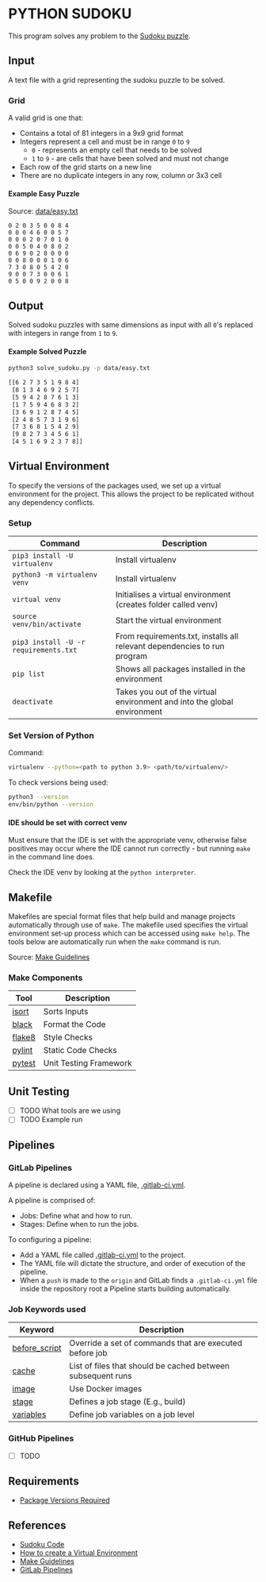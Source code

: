 # PYTHON SUDOKU

This program solves any problem to the [Sudoku puzzle](https://en.wikipedia.org/wiki/Sudoku).

## Input

A text file with a grid representing the sudoku puzzle to be solved.

### Grid

A valid grid is one that:

* Contains a total of 81 integers in a 9x9 grid format
* Integers represent a cell and must be in range `0` to `9`
    * `0` - represents an empty cell that needs to be solved
    * `1` to `9` - are cells that have been solved and must not change
* Each row of the grid starts on a new line
* There are no duplicate integers in any row, column or 3x3 cell

#### Example Easy Puzzle

Source: [data/easy.txt](data/easy.txt)

```text
0 2 0 3 5 0 0 8 4
0 0 0 4 6 0 0 5 7
0 0 0 2 0 7 0 1 0
0 0 5 0 4 0 8 0 2
0 6 9 0 2 8 0 0 0
0 0 8 0 0 0 1 0 6
7 3 0 8 0 5 4 2 0
9 0 0 7 3 0 0 6 1
0 5 0 0 9 2 0 0 8
```

## Output

Solved sudoku puzzles with same dimensions as input with all `0`'s replaced with integers in range from `1` to `9`.

#### Example Solved Puzzle

```bash
python3 solve_sudoku.py -p data/easy.txt

[[6 2 7 3 5 1 9 8 4]
 [8 1 3 4 6 9 2 5 7]
 [5 9 4 2 8 7 6 1 3]
 [1 7 5 9 4 6 8 3 2]
 [3 6 9 1 2 8 7 4 5]
 [2 4 8 5 7 3 1 9 6]
 [7 3 6 8 1 5 4 2 9]
 [9 8 2 7 3 4 5 6 1]
 [4 5 1 6 9 2 3 7 8]]
 ```

## Virtual Environment

To specify the versions of the packages used, we set up a virtual environment for the project. This allows the project
to be replicated without any dependency conflicts.

### Setup

| Command | Description |
| --------|-------------|
|`pip3 install -U virtualenv`| Install virtualenv |
|`python3 -m virtualenv venv`| Install virtualenv |
|`virtual venv`              | Initialises a virtual environment (creates folder called venv)|
|`source venv/bin/activate`  | Start the virtual environment|
|`pip3 install -U -r requirements.txt`| From requirements.txt, installs all relevant dependencies to run program|
|`pip list` |Shows all packages installed in the environment|
|`deactivate` | Takes you out of the virtual environment and into the global environment|

### Set Version of Python

Command:

```bash
virtualenv --python=<path to python 3.9> <path/to/virtualenv/>
```

To check versions being used:

```bash
python3 --version
env/bin/python --version
```

#### IDE should be set with correct venv

Must ensure that the IDE is set with the appropriate venv, otherwise 
false positives may occur where the IDE cannot run correctly - but 
running `make` in the command line does. 

Check the IDE venv by looking at the `python interpreter`.

## Makefile

Makefiles are special format files that help build and manage projects automatically through use of `make`. The makefile
used specifies the virtual environment set-up process which can be accessed using `make help`. The tools below are
automatically run when the `make` command is run.

Source: [Make Guidelines](https://interrupt.memfault.com/blog/gnu-make-guidelines#when-to-choose-make)

### Make Components

| Tool | Description |
| --------|-------------|
| [isort](https://pycqa.github.io/isort/) | Sorts Inputs |
| [black](https://pypi.org/project/black/) | Format the Code |
| [flake8](https://pypi.org/project/flake8/) | Style Checks |
| [pylint](https://pypi.org/project/pylint/) | Static Code Checks |
| [pytest](https://pypi.org/project/pylint/) | Unit Testing Framework |

## Unit Testing

- [ ] TODO What tools are we using
- [ ] TODO Example run

## Pipelines

### GitLab Pipelines

A pipeline is declared using a YAML file, [.gitlab-ci.yml](.gitlab-ci.yml).

A pipeline is comprised of:

* Jobs: Define what and how to run.
* Stages: Define when to run the jobs.

To configuring a pipeline:

* Add a YAML file called [.gitlab-ci.yml](.gitlab-ci.yml) to the project.
* The YAML file will dictate the structure, and order of execution of the pipeline.
* When a `push` is made to the `origin` and GitLab finds a `.gitlab-ci.yml` file inside the repository root a Pipeline
  starts building automatically.

### Job Keywords used

| Keyword | Description |
| --------|-------------|
| [before_script](https://docs.gitlab.com/ee/ci/yaml/#before_script) | Override a set of commands that are executed before job |
| [cache](https://docs.gitlab.com/ee/ci/yaml/#cache) | List of files that should be cached between subsequent runs |
| [image](https://docs.gitlab.com/ee/ci/yaml/#image) | Use Docker images |
| [stage](https://docs.gitlab.com/ee/ci/yaml/#stage) | Defines a job stage (E.g., build) |
| [variables](https://docs.gitlab.com/ee/ci/yaml/#variables) | Define job variables on a job level |

### GitHub Pipelines

- [ ] TODO

## Requirements

* [Package Versions Required](requirements.txt)

## References

* [Sudoku Code](https://www.youtube.com/watch?v=G_UYXzGuqvM)
* [How to create a Virtual Environment](https://www.youtube.com/watch?v=N5vscPTWKOk)
* [Make Guidelines](https://interrupt.memfault.com/blog/gnu-make-guidelines#when-to-choose-make)
* [GitLab Pipelines](https://docs.gitlab.com/ee/ci/yaml/)
